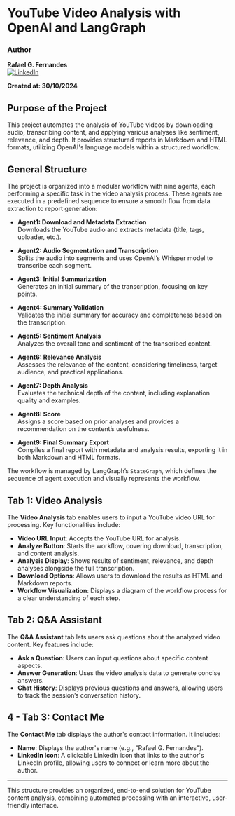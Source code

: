 # YouTube Video Analysis with OpenAI and LangGraph

### Author
**Rafael G. Fernandes**  
[![LinkedIn](https://img.shields.io/badge/LinkedIn-0077B5?logo=linkedin&logoColor=white)](https://www.linkedin.com/in/rafael-g-fernandes/)

**Created at: 30/10/2024**

##
## Purpose of the Project
This project automates the analysis of YouTube videos by downloading audio, transcribing content, and applying various analyses like sentiment, relevance, and depth. It provides structured reports in Markdown and HTML formats, utilizing OpenAI's language models within a structured workflow.

## General Structure
The project is organized into a modular workflow with nine agents, each performing a specific task in the video analysis process. These agents are executed in a predefined sequence to ensure a smooth flow from data extraction to report generation:

- **Agent1: Download and Metadata Extraction**  
  Downloads the YouTube audio and extracts metadata (title, tags, uploader, etc.).

- **Agent2: Audio Segmentation and Transcription**  
  Splits the audio into segments and uses OpenAI’s Whisper model to transcribe each segment.

- **Agent3: Initial Summarization**  
  Generates an initial summary of the transcription, focusing on key points.

- **Agent4: Summary Validation**  
  Validates the initial summary for accuracy and completeness based on the transcription.

- **Agent5: Sentiment Analysis**  
  Analyzes the overall tone and sentiment of the transcribed content.

- **Agent6: Relevance Analysis**  
  Assesses the relevance of the content, considering timeliness, target audience, and practical applications.

- **Agent7: Depth Analysis**  
  Evaluates the technical depth of the content, including explanation quality and examples.

- **Agent8: Score**  
  Assigns a score based on prior analyses and provides a recommendation on the content’s usefulness.

- **Agent9: Final Summary Export**  
  Compiles a final report with metadata and analysis results, exporting it in both Markdown and HTML formats.

The workflow is managed by LangGraph’s `StateGraph`, which defines the sequence of agent execution and visually represents the workflow.

## Tab 1: Video Analysis
The **Video Analysis** tab enables users to input a YouTube video URL for processing. Key functionalities include:
- **Video URL Input**: Accepts the YouTube URL for analysis.
- **Analyze Button**: Starts the workflow, covering download, transcription, and content analysis.
- **Analysis Display**: Shows results of sentiment, relevance, and depth analyses alongside the full transcription.
- **Download Options**: Allows users to download the results as HTML and Markdown reports.
- **Workflow Visualization**: Displays a diagram of the workflow process for a clear understanding of each step.

## Tab 2: Q&A Assistant
The **Q&A Assistant** tab lets users ask questions about the analyzed video content. Key features include:
- **Ask a Question**: Users can input questions about specific content aspects.
- **Answer Generation**: Uses the video analysis data to generate concise answers.
- **Chat History**: Displays previous questions and answers, allowing users to track the session’s conversation history.

## 4 - Tab 3: Contact Me
The **Contact Me** tab displays the author's contact information. It includes:
- **Name**: Displays the author's name (e.g., "Rafael G. Fernandes").
- **LinkedIn Icon**: A clickable LinkedIn icon that links to the author's LinkedIn profile, allowing users to connect or learn more about the author.

---

This structure provides an organized, end-to-end solution for YouTube content analysis, combining automated processing with an interactive, user-friendly interface.
